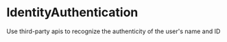 # IdentityAuthentication
Use third-party apis to recognize the authenticity of the user's name and ID
